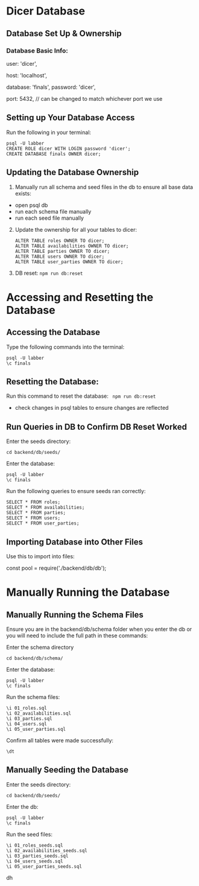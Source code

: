 # Dicer Database

## Database Set Up & Ownership
### Database Basic Info:

  user: 'dicer',

  host: 'localhost',

  database: 'finals',
  password: 'dicer',

  port: 5432, // can be changed to match whichever port we use


## Setting up Your Database Access
Run the following in your terminal:

```
psql -U labber
CREATE ROLE dicer WITH LOGIN password 'dicer';
CREATE DATABASE finals OWNER dicer;
```

## Updating the Database Ownership
1. Manually run all schema and seed files in the db to ensure all base data exists:
  - open psql db
  - run each schema file manually
  - run each seed file manually

2. Update the ownership for all your tables to dicer:
    ```
    ALTER TABLE roles OWNER TO dicer;
    ALTER TABLE availabilities OWNER TO dicer;
    ALTER TABLE parties OWNER TO dicer;
    ALTER TABLE users OWNER TO dicer;
    ALTER TABLE user_parties OWNER TO dicer;
    ```

3. DB reset: ```npm run db:reset```


# Accessing and Resetting the Database

## Accessing the Database
Type the following commands into the terminal:

```
psql -U labber
\c finals
```

## Resetting the Database:
Run this command to reset the database: ``` npm run db:reset```

- check changes in psql tables to ensure changes are reflected


## Run Queries in DB to Confirm DB Reset Worked
Enter the seeds directory:
```
cd backend/db/seeds/
```
Enter the database:
```
psql -U labber
\c finals
```
Run the following queries to ensure seeds ran correctly:
```
SELECT * FROM roles;
SELECT * FROM availabilities;
SELECT * FROM parties;
SELECT * FROM users;
SELECT * FROM user_parties;
```


## Importing Database into Other Files
Use this to import into files: 

  const pool = require('./backend/db/db');


# Manually Running the Database
## Manually Running the Schema Files
Ensure you are in the backend/db/schema folder when you enter the db or you will need to include the full path in these commands:

Enter the schema directory
```
cd backend/db/schema/
```
Enter the database:
```
psql -U labber
\c finals
```
Run the schema files:
```
\i 01_roles.sql
\i 02_availabilities.sql
\i 03_parties.sql
\i 04_users.sql
\i 05_user_parties.sql
```
Confirm all tables were made successfully:
```
\dt
```

## Manually Seeding the Database
Enter the seeds directory:
```
cd backend/db/seeds/
```
Enter the db:
```
psql -U labber
\c finals
```
Run the seed files:
```
\i 01_roles_seeds.sql
\i 02_availabilities_seeds.sql
\i 03_parties_seeds.sql
\i 04_users_seeds.sql
\i 05_user_parties_seeds.sql
```
dh
